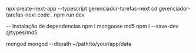 npx create-next-app --typescript gerenciador-tarefas-next
cd gerenciador-tarefas-next
code .
npm run dev

-- Instalação de dependencias
npm i mongoose md5 
npm i --save-dev @types/md5

mongod
mongod --dbpath ~/path/to/your/app/data
